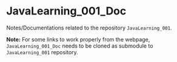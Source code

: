 # JavaLearning_001_Doc
Notes/Documentations related to the repository `JavaLearning_001`.

**Note:** For some links to work properly from the webpage, `JavaLearning_001_Doc` needs to be cloned as submodule to `JavaLearning_001` repository.
